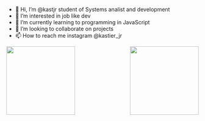 - 👋 Hi, I’m @kastjr student of Systems analist and development 
- 👀 I’m interested in job like dev 
- 🌱 I’m currently learning to programming in JavaScript 
- 💞️ I’m looking to collaborate on  projects
- 📫 How to reach me  instagram @kastier_jr

<div>
  
  <img  height="180em" src="https://github-readme-stats.vercel.app/api?username=LuigiGF&show_icons=true&theme=great-gatsby&include_all_commits=true&count_private=true"/>
  <img align="right" height="180em" src="https://github-readme-stats.vercel.app/api/top-langs/?username=LuigiGF&layout=compact&langs_count=16&theme=great-gatsby"/>
</div>
<br>

<!---
kastjr/kastjr is a ✨ special ✨ repository because its `README.md` (this file) appears on your GitHub profile.
You can click the Preview link to take a look at your changes.
--->
